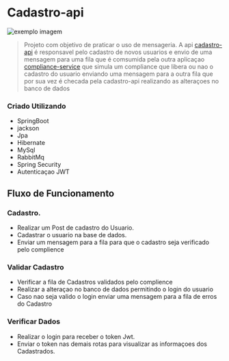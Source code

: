 # Cadastro-api

<img src="https://www.linode.com/wp-content/uploads/2021/01/rabbitmq-featured-image-linode.png" alt="exemplo imagem">

>Projeto com objetivo de praticar o uso de mensageria.
>A api [cadastro-api](https://github.com/LuizGGoncalves/cadastro-api) é responsavel pelo cadastro de novos usuarios
> e envio de uma mensagem para uma fila que é comsumida pela outra aplicaçao [compliance-service](https://github.com/LuizGGoncalves/compliance-service)
> que simula um compliance que libera ou nao o cadastro do usuario enviando uma mensagem para a outra fila que por sua vez é checada pela cadastro-api
> realizando as alteraçoes no banco de dados


### Criado Utilizando
* SpringBoot
* jackson
* Jpa
* Hibernate
* MySql
* RabbitMq
* Spring Security
* Autenticaçao JWT

## Fluxo de Funcionamento

### Cadastro.
+ Realizar um Post de cadastro do Usuario.
+ Cadastrar o usuario na base de dados.
+ Enviar um mensagem para a fila para que o cadastro seja verificado pelo complience 

### Validar Cadastro
+ Verificar a fila de Cadastros validados pelo complience
+ Realizar a alteraçao no banco de dados permitindo o login do usuario
+ Caso nao seja valido o login enviar uma mensagem para a fila de erros do Cadastro

### Verificar Dados
+ Realizar o login para receber o token Jwt.
+ Enviar o token nas demais rotas para visualizar as informaçoes dos Cadastrados.